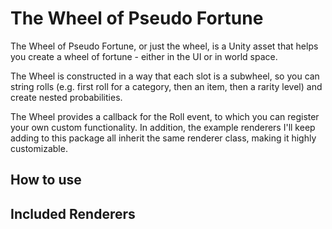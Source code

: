 # The Wheel of Pseudo Fortune
The Wheel of Pseudo Fortune, or just the wheel, is a Unity asset that helps you create a wheel of fortune - either in the UI or in world space.

The Wheel is constructed in a way that each slot is a subwheel, so you can string rolls (e.g. first roll for a category, then an item, then a rarity level) and create nested probabilities.

The Wheel provides a callback for the Roll event, to which you can register your own custom functionality. In addition, the example renderers I'll keep adding to this package all inherit the same renderer class, making it highly customizable.

## How to use

## Included Renderers

